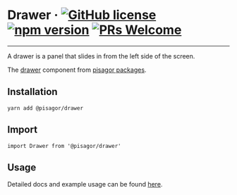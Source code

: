 # Drawer &middot; [![GitHub license](https://img.shields.io/badge/license-MIT-blue.svg)](https://github.com/facebook/react/blob/master/LICENSE) [![npm version](https://img.shields.io/npm/v/react.svg?style=flat)](https://www.npmjs.com/package/react) [![PRs Welcome](https://img.shields.io/badge/PRs-welcome-brightgreen.svg)](https://reactjs.org/docs/how-to-contribute.html#your-first-pull-request)

---

A drawer is a panel that slides in from the left side of the screen.

The [drawer](https://pisagor.com/components/drawer) component from [pisagor packages](https://pisagor.com).

## Installation

    yarn add @pisagor/drawer

## Import
  
    import Drawer from '@pisagor/drawer'
  

## Usage

Detailed docs and example usage can be found [here](https://pisagor.com/components/drawer).
